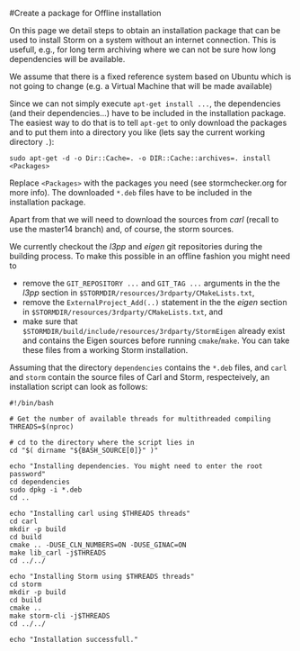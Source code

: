 #Create a package for Offline installation

On this page we detail steps to obtain an installation package that can be used to install Storm on a system without an internet connection.
This is usefull, e.g., for long term archiving where we can not be sure how long dependencies will be available.

We assume that there is a fixed reference system based on Ubuntu which is not going to change (e.g. a Virtual Machine that will be made available)

Since we can not simply execute `apt-get install ...`, the dependencies (and their dependencies...) have to be included in the installation package.
The easiest way to do that is to tell `apt-get` to only download the packages and to put them into a directory you like (lets say the current working directory `.`):
```console
sudo apt-get -d -o Dir::Cache=. -o DIR::Cache::archives=. install <Packages>
```

Replace `<Packages>` with the packages you need (see stormchecker.org for more info).
The downloaded `*.deb` files have to be included in the installation package.

Apart from that we will need to download the sources from _carl_ (recall to use the master14 branch) and, of course, the storm sources.

We currently checkout the _l3pp_ and _eigen_ git repositories during the building process. To make this possible in an offline fashion you might need to
 
 * remove the `GIT_REPOSITORY ...` and `GIT_TAG ...` arguments in the the _l3pp_ section in `$STORMDIR/resources/3rdparty/CMakeLists.txt`,
 * remove the `ExternalProject_Add(..)` statement in the the _eigen_ section in `$STORMDIR/resources/3rdparty/CMakeLists.txt`, and
 * make sure that `$STORMDIR/build/include/resources/3rdparty/StormEigen` already exist and contains the Eigen sources before running `cmake`/`make`. You can take these files from a working Storm installation.
 
Assuming that the directory `dependencies` contains the `*.deb` files, and `carl` and `storm` contain the source files of Carl and Storm, respecteively, an installation script can look as follows:

```console
#!/bin/bash

# Get the number of available threads for multithreaded compiling
THREADS=$(nproc)

# cd to the directory where the script lies in
cd "$( dirname "${BASH_SOURCE[0]}" )"

echo "Installing dependencies. You might need to enter the root password"
cd dependencies
sudo dpkg -i *.deb
cd ..

echo "Installing carl using $THREADS threads"
cd carl
mkdir -p build
cd build
cmake .. -DUSE_CLN_NUMBERS=ON -DUSE_GINAC=ON
make lib_carl -j$THREADS
cd ../../

echo "Installing Storm using $THREADS threads"
cd storm
mkdir -p build
cd build
cmake ..
make storm-cli -j$THREADS
cd ../../

echo "Installation successfull."
```

